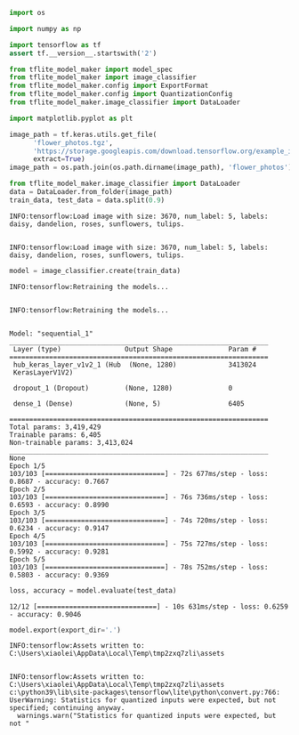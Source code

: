 ```python
import os

import numpy as np

import tensorflow as tf
assert tf.__version__.startswith('2')

from tflite_model_maker import model_spec
from tflite_model_maker import image_classifier
from tflite_model_maker.config import ExportFormat
from tflite_model_maker.config import QuantizationConfig
from tflite_model_maker.image_classifier import DataLoader

import matplotlib.pyplot as plt

```


```python
image_path = tf.keras.utils.get_file(
      'flower_photos.tgz',
      'https://storage.googleapis.com/download.tensorflow.org/example_images/flower_photos.tgz',
      extract=True)
image_path = os.path.join(os.path.dirname(image_path), 'flower_photos')

```


```python
from tflite_model_maker.image_classifier import DataLoader
data = DataLoader.from_folder(image_path)
train_data, test_data = data.split(0.9)

```

    INFO:tensorflow:Load image with size: 3670, num_label: 5, labels: daisy, dandelion, roses, sunflowers, tulips.
    

    INFO:tensorflow:Load image with size: 3670, num_label: 5, labels: daisy, dandelion, roses, sunflowers, tulips.
    


```python
model = image_classifier.create(train_data)
```

    INFO:tensorflow:Retraining the models...
    

    INFO:tensorflow:Retraining the models...
    

    Model: "sequential_1"
    _________________________________________________________________
     Layer (type)                Output Shape              Param #   
    =================================================================
     hub_keras_layer_v1v2_1 (Hub  (None, 1280)             3413024   
     KerasLayerV1V2)                                                 
                                                                     
     dropout_1 (Dropout)         (None, 1280)              0         
                                                                     
     dense_1 (Dense)             (None, 5)                 6405      
                                                                     
    =================================================================
    Total params: 3,419,429
    Trainable params: 6,405
    Non-trainable params: 3,413,024
    _________________________________________________________________
    None
    Epoch 1/5
    103/103 [==============================] - 72s 677ms/step - loss: 0.8687 - accuracy: 0.7667
    Epoch 2/5
    103/103 [==============================] - 76s 736ms/step - loss: 0.6593 - accuracy: 0.8990
    Epoch 3/5
    103/103 [==============================] - 74s 720ms/step - loss: 0.6234 - accuracy: 0.9147
    Epoch 4/5
    103/103 [==============================] - 75s 727ms/step - loss: 0.5992 - accuracy: 0.9281
    Epoch 5/5
    103/103 [==============================] - 78s 752ms/step - loss: 0.5803 - accuracy: 0.9369
    


```python
loss, accuracy = model.evaluate(test_data)
```

    12/12 [==============================] - 10s 631ms/step - loss: 0.6259 - accuracy: 0.9046
    


```python
model.export(export_dir='.')
```

    INFO:tensorflow:Assets written to: C:\Users\xiaolei\AppData\Local\Temp\tmp2zxq7zli\assets
    

    INFO:tensorflow:Assets written to: C:\Users\xiaolei\AppData\Local\Temp\tmp2zxq7zli\assets
    c:\python39\lib\site-packages\tensorflow\lite\python\convert.py:766: UserWarning: Statistics for quantized inputs were expected, but not specified; continuing anyway.
      warnings.warn("Statistics for quantized inputs were expected, but not "
    

